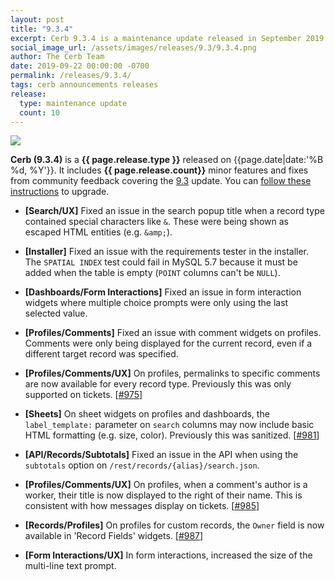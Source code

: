```yaml
---
layout: post
title: "9.3.4"
excerpt: Cerb 9.3.4 is a maintenance update released in September 2019 with 10 minor features and fixes from community feedback.
social_image_url: /assets/images/releases/9.3/9.3.4.png
author: The Cerb Team
date: 2019-09-22 00:00:00 -0700
permalink: /releases/9.3.4/
tags: cerb announcements releases
release:
  type: maintenance update
  count: 10
---
```


<div class="cerb-screenshot">
<img src="{{page.social_image_url}}" class="screenshot">
</div>

**Cerb (9.3.4)** is a **{{ page.release.type }}** released on {{page.date|date:'%B %d, %Y'}}. It includes **{{ page.release.count}}** minor features and fixes from community feedback covering the [9.3](/releases/9.3/) update.  You can [follow these instructions](/docs/upgrading/) to upgrade.

* **[Search/UX]** Fixed an issue in the search popup title when a record type contained special characters like `&`. These were being shown as escaped HTML entities (e.g. `&amp;`).

* **[Installer]** Fixed an issue with the requirements tester in the installer. The `SPATIAL INDEX` test could fail in MySQL 5.7 because it must be added when the table is empty (`POINT` columns can't be `NULL`).

* **[Dashboards/Form Interactions]** Fixed an issue in form interaction widgets where multiple choice prompts were only using the last selected value.

* **[Profiles/Comments]** Fixed an issue with comment widgets on profiles. Comments were only being displayed for the current record, even if a different target record was specified.

* **[Profiles/Comments/UX]** On profiles, permalinks to specific comments are now available for every record type. Previously this was only supported on tickets. [[#975](https://github.com/jstanden/cerb/issues/975)]

* **[Sheets]** On sheet widgets on profiles and dashboards, the `label_template:` parameter on `search` columns may now include basic HTML formatting (e.g. size, color). Previously this was sanitized. [[#981](https://github.com/jstanden/cerb/issues/981)]

* **[API/Records/Subtotals]** Fixed an issue in the API when using the `subtotals` option on `/rest/records/{alias}/search.json`.

* **[Profiles/Comments/UX]** On profiles, when a comment's author is a worker, their title is now displayed to the right of their name. This is consistent with how messages display on tickets. [[#985](https://github.com/jstanden/cerb/issues/985)]

* **[Records/Profiles]** On profiles for custom records, the `Owner` field is now available in 'Record Fields' widgets. [[#987](https://github.com/jstanden/cerb/issues/987)]

* **[Form Interactions/UX]** In form interactions, increased the size of the multi-line text prompt.